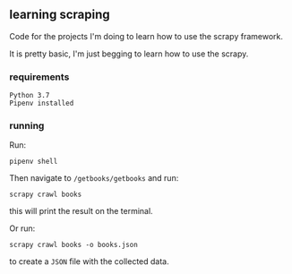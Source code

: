 ## learning scraping

Code for the projects I'm doing to learn how to use the scrapy framework.

It is pretty basic, I'm just begging to learn how to use the scrapy.

### requirements

```
Python 3.7
Pipenv installed
```

### running

Run:

```
pipenv shell
```

Then navigate to ```/getbooks/getbooks``` and run:

```
scrapy crawl books
```
this will print the result on the terminal.

Or run:

```
scrapy crawl books -o books.json
```
to create a ```JSON``` file with the collected data.


